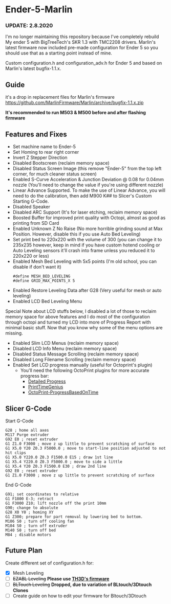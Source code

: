 # Ender-5-Marlin
### UPDATE: 2.8.2020
I'm no longer maintaining this repository because I've completely rebuild My ender 5 with BigTreeTech's SKR 1.3 with TMC2208 drivers. Marlin's latest firmware now included pre-made configuration for Ender 5 so you should use that as a starting point instead of mine. 

Custom configuration.h and configuration_adv.h for Ender 5 and based on Marlin's latest bugfix-1.1.x.

## Guide

it's a drop in replacement files for Marlin's firmware https://github.com/MarlinFirmware/Marlin/archive/bugfix-1.1.x.zip

**It's recommended to run M503 & M500 before and after flashing firmware**

## Features and Fixes

* Set machine name to Ender-5
* Set Homing to rear right corner
* Invert Z Stepper Direction
* Disabled Bootscreen (reclaim memory space)
* Disabled Status Screen Image (this remove "Ender-5" from the top left corner, for much cleaner status screen)
* Enabled S-Curve Acceleration & Junction Deviation @ 0.08 for 0.04mm nozzle (You'll need to change the value if you're using different nozzle)
* Linear Advance Supported. To make the use of Linear Advance, you will need to do the calibration, then add M900 K## to Slicer's Custom Starting G-Code.
* Disabled Speaker
* Disabled ARC Support (It's for laser etching, reclaim memory space)
* Boosted Buffer for improved print quality with Octopi, almost as good as printing from SD Card
* Enabled Unknown Z No Raise (No more horrible grinding sound at Max Position. However, disable this if you use Auto Bed Leveling)
* Set print bed to 220x220 with the volume of 300 (you can change it to 235x235 however, keep in mind if you have custom hotend cooling or Auto Leveling sensors it'll crash into frame unless you reduced it to 220x220 or less)
* Enabled Mesh Bed Leveling with 5x5 points (I'm old school, you can disable if don't want it)
  ```
  #define MESH_BED_LEVELING
  #define GRID_MAX_POINTS_X 5
  ```
* Enabled Restore Leveling Data after G28 (Very useful for mesh or auto leveling)
* Enabled LCD Bed Leveling Menu

Special Note about LCD stuffs below, I disabled a lot of those to reclaim memory space for above features and I do most of the configuration through octopi and turned my LCD into more of Progress Report with minimal basic stuff. Now that you know why some of the menu options are missing.

* Enabled Slim LCD Menus (reclaim memory space)
* Disabled LCD Info Menu (reclaim memory space)
* Disabled Status Message Scrolling (reclaim memory space)
* Disabled Long Filename Scrolling (reclaim memory space)
* Enabled Set LCD progress manually (useful for Octoprint's plugin)
  * You'll need the following OctoPrint plugins for more accurate progress bar:
    * [Detailed Progress](https://plugins.octoprint.org/plugins/detailedprogress/)
    * [PrintTimeGenius](https://plugins.octoprint.org/plugins/PrintTimeGenius/)
    * [OctoPrint-ProgressBasedOnTime](https://plugins.octoprint.org/plugins/ProgressBasedOnTime/)
    
## Slicer G-Code

Start G-Code
```
G28 ; home all axes
M117 Purge extruder
G92 E0 ; reset extruder
G1 Z1.0 F3000 ; move z up little to prevent scratching of surface
G1 X5.0 Y20 Z0.3 F5000.0 ; move to start-line position adjusted to not hit clips
G1 X5.0 Y220.0 Z0.3 F1500.0 E15 ; draw 1st line
G1 X5.4 Y220.0 Z0.3 F5000.0 ; move to side a little
G1 X5.4 Y20 Z0.3 F1500.0 E30 ; draw 2nd line
G92 E0 ; reset extruder
G1 Z1.0 F3000 ; move z up little to prevent scratching of surface
```
End G-Code
```
G91; set coordinates to relative
G1 F1800 E-3; retract
G1 F3000 Z10; lift nozzle off the print 10mm
G90; change to absolute
G28 X0 Y0 ; homing XY
G1 Z300; prepare for part removal by lowering bed to bottom.
M106 S0 ; turn off cooling fan
M104 S0 ; turn off extruder
M140 S0 ; turn off bed
M84 ; disable motors
```


## Future Plan

Create different set of configuration.h for: 
- [x] Mesh Leveling
- [ ] ~~EZABL Leveling~~ **Please use [TH3D's firmware](https://www.th3dstudio.com/knowledgebase/th3d-unified-firmware-package/)**
- [ ] ~~BLTouch Leveling~~ **Dropped, due to variation of BLtouch/3Dtouch Clones**
- [ ] Create guide on how to edit your firmware for Bltouch/3Dtouch 
